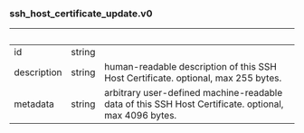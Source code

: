 
### ssh_host_certificate_update.v0

| &nbsp; | &nbsp; | &nbsp; |
|---|---|---|
| id | string |  |
| description | string | human-readable description of this SSH Host Certificate. optional, max 255 bytes. |
| metadata | string | arbitrary user-defined machine-readable data of this SSH Host Certificate. optional, max 4096 bytes. |